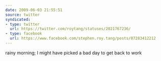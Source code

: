 ```yaml
---
date: 2009-06-03 21:55:51
source: twitter
syndicated:
- type: twitter
  url: https://twitter.com/roytang/statuses/2021767236/
- type: facebook
  url: https://www.facebook.com/stephen.roy.tang/posts/87283412212
---
```


rainy morning; I might have picked a bad day to get back to work